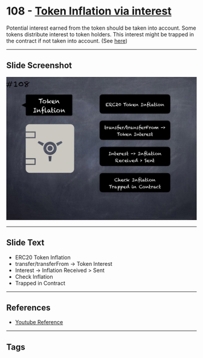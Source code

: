 # 108 - [Token Inflation via interest](Token%20Inflation%20via%20interest.md)
Potential interest earned from the token should be taken into account. Some tokens distribute interest to token holders. This interest might be trapped in the contract if not taken into account. (See [here](https://github.com/crytic/building-secure-contracts/blob/master/development-guidelines/token_integration.md#erc-conformity))
___
## Slide Screenshot
![0108.jpg](../../images/5.%20Pitfalls%20and%20Best%20Practices%20201/108.jpg)
___
## Slide Text
- ERC20 Token Inflation
- transfer/transferFrom -> Token Interest
- Interest -> Inflation Received > Sent
- Check Inflation
- Trapped in Contract
___
## References
- [Youtube Reference](https://youtu.be/WGM1SF8twmw?t=499)
___
## Tags